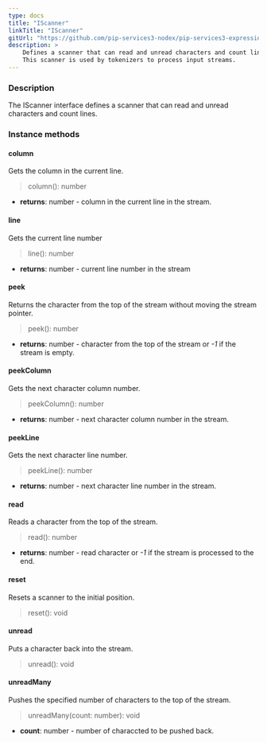 ```yaml
---
type: docs
title: "IScanner"
linkTitle: "IScanner"
gitUrl: "https://github.com/pip-services3-nodex/pip-services3-expressions-nodex"
description: > 
    Defines a scanner that can read and unread characters and count lines.
    This scanner is used by tokenizers to process input streams.
---
```


### Description

The IScanner interface defines a scanner that can read and unread characters and count lines.


### Instance methods

#### column
Gets the column in the current line.

> column(): number

- **returns**: number - column in the current line in the stream.

#### line
Gets the current line number

> line(): number

- **returns**: number - current line number in the stream


#### peek
Returns the character from the top of the stream without moving the stream pointer.

> peek(): number

- **returns**: number - character from the top of the stream or *-1* if the stream is empty.


#### peekColumn
Gets the next character column number.

> peekColumn(): number

- **returns**: number - next character column number in the stream.


#### peekLine
Gets the next character line number.

> peekLine(): number

- **returns**: number - next character line number in the stream.

#### read
Reads a character from the top of the stream.

> read(): number

- **returns**: number - read character or *-1* if the stream is processed to the end.

#### reset
Resets a scanner to the initial position.

> reset(): void 


#### unread
Puts a character back into the stream.

> unread(): void 

#### unreadMany
Pushes the specified number of characters to the top of the stream.
> unreadMany(count: number): void

- **count**: number - number of characcted to be pushed back.
